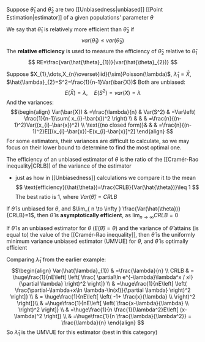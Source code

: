 Suppose $\hat{\theta}_{1}$ and $\hat{\theta}_{2}$ are two [[Unbiasedness|unbiased]] [[Point Estimation|estimator]] of a given populations' parameter $\theta$ 

We say that $\hat{\theta}_{1}$ is relatively more efficient than $\hat{\theta}_{2}$ if
$$
var(\hat{\theta}_{1})\leq var(\hat{\theta}_{2})
$$
The **relative efficiency** is used to measure the efficiency of $\hat{\theta}_{2}$ relative to $\hat{\theta}_{1}$
$$
RE=\frac{var(\hat{\theta}_{1})}{var(\hat{\theta}_{2})}
$$

Suppose $X_{1},\dots,X_{n}\overset{iid}{\sim}Poisson(\lambda)$, $\hat{\lambda}_{1}=\bar{X}$, $\hat{\lambda}_{2}=S^2=\frac{1}{n-1}Var(\bar{X})$
Both are unbiased:
$$
E(\bar{X})=\lambda, \quad E(S^2)=var(X)=\lambda
$$
And the variances:
$$\begin{align} 
Var(\bar{X}) & =\frac{\lambda}{n}  & Var(S^2) & =Var\left( \frac{1}{n-1}\sum( x_{i}-\bar{x})^2 \right) \\
 &    &   & =\frac{n}{(n-1)^2}Var((x_{i}-\bar{x})^2) \\
 \text{(no closed form)}&  &  & =\frac{n}{(n-1)^2}E[[(x_{i}-\bar{x})-E(x_{i}-\bar{x}]^2]
\end{align}
$$
For some estimators, their variances are difficult to calculate, so we may focus on their lower bound to determine to find the most optimal one.

The efficiency of an unbiased estimator of $\theta$ is the ratio of the [[Cramér-Rao inequality|CRLB]] of the variance of the estimator
- just as how in [[Unbiasedness]] calculations we compare it to the mean
$$
\text{efficiency}(\hat{\theta})=\frac{CRLB}{Var(\hat{\theta})}\leq 1
$$
The best ratio is 1, where $Var(\hat{\theta})=CRLB$

If $\hat{\theta}$ is unbiased for $\theta$, and $\lim_{ n \to \infty } \frac{Var(\hat{\theta})}{CRLB}=1$, then $\hat{\theta}$ is **asymptotically efficient**, as $\lim_{ n \to \infty }CRLB=0$

If $\hat{\theta}$ is an unbiased estimator for $\theta$ ($E(\hat{\theta})=\theta$) and the variance of $\hat{\theta}$ attains (is equal to) the value of the [[Cramér-Rao inequality]], then $\hat{\theta}$ is the uniformly minimum variance unbiased estimator (UMVUE) for $\theta$, and $\hat{\theta}$ is optimally efficient

Comparing $\hat{\lambda}_{1}$ from the earlier example:
$$\begin{align}
Var(\hat{\lambda}_{1}) & =\frac{\lambda}{n} \\
 CRLB  & = \huge\frac{1}{nE\left[ \left( \frac{ \partial\ln e^{-\lambda}\lambda^x / x!}{\partial \lambda} \right)^2 \right]} \\
 & =\huge\frac{1}{nE\left[ \left(  \frac{\partial-\lambda+x\ln \lambda-\ln(x!)}{\partial \lambda} \right)^2 \right]}   \\
  & = \huge\frac{1}{nE\left[ \left(  -1+ \frac{x}{\lambda} \\
 \right)^2 \right]}\\
 & =\huge\frac{1}{nE\left[ \left(  \frac{x-\lambda}{\lambda} \\
 \right)^2 \right]} \\
 & =\huge\frac{1}{n \frac{1}{\lambda^2}E\left[ (x-\lambda)^2 \right]} \\
 & =\huge\frac{1}{n \frac{\lambda}{\lambda^2}} = \frac{\lambda}{n} 
\end{align}
$$
So $\hat{\lambda}_{1}$ is the UMVUE for this estimator (best in this category)


